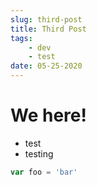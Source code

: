```yaml
---
slug: third-post
title: Third Post
tags: 
    - dev
    - test
date: 05-25-2020
---
```


# We here!

- test
- testing

```js
var foo = 'bar'
```
